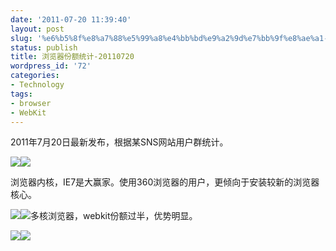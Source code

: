```yaml
---
date: '2011-07-20 11:39:40'
layout: post
slug: '%e6%b5%8f%e8%a7%88%e5%99%a8%e4%bb%bd%e9%a2%9d%e7%bb%9f%e8%ae%a1-20110720'
status: publish
title: 浏览器份额统计-20110720
wordpress_id: '72'
categories:
- Technology
tags:
- browser
- WebKit
---
```


2011年7月20日最新发布，根据某SNS网站用户群统计。

[![](http://www.liulantao.com/portal/wp-content/uploads/2011/06/browser.2.jpg)](http://www.liulantao.com/portal/2011/07/20/%e6%b5%8f%e8%a7%88%e5%99%a8%e4%bb%bd%e9%a2%9d%e7%bb%9f%e8%ae%a1-20110720/browser-2/)[![](http://www.liulantao.com/portal/wp-content/uploads/2011/06/browser.3.jpg)](http://www.liulantao.com/portal/2011/07/20/%e6%b5%8f%e8%a7%88%e5%99%a8%e4%bb%bd%e9%a2%9d%e7%bb%9f%e8%ae%a1-20110720/browser-3/)

浏览器内核，IE7是大赢家。使用360浏览器的用户，更倾向于安装较新的浏览器核心。

[![](http://www.liulantao.com/portal/wp-content/uploads/2011/07/browser.7.jpg)](http://www.liulantao.com/portal/2011/07/20/%e6%b5%8f%e8%a7%88%e5%99%a8%e4%bb%bd%e9%a2%9d%e7%bb%9f%e8%ae%a1-20110720/browser-7/)[![](http://www.liulantao.com/portal/wp-content/uploads/2011/07/browser.6.jpg)](http://www.liulantao.com/portal/2011/07/20/%e6%b5%8f%e8%a7%88%e5%99%a8%e4%bb%bd%e9%a2%9d%e7%bb%9f%e8%ae%a1-20110720/browser-6/)多核浏览器，webkit份额过半，优势明显。

[![](http://www.liulantao.com/portal/wp-content/uploads/2011/07/browser.9.jpg)](http://www.liulantao.com/portal/2011/07/20/%e6%b5%8f%e8%a7%88%e5%99%a8%e4%bb%bd%e9%a2%9d%e7%bb%9f%e8%ae%a1-20110720/browser-9/)[![](http://www.liulantao.com/portal/wp-content/uploads/2011/07/browser.8.jpg)](http://www.liulantao.com/portal/2011/07/20/%e6%b5%8f%e8%a7%88%e5%99%a8%e4%bb%bd%e9%a2%9d%e7%bb%9f%e8%ae%a1-20110720/browser-8/)
